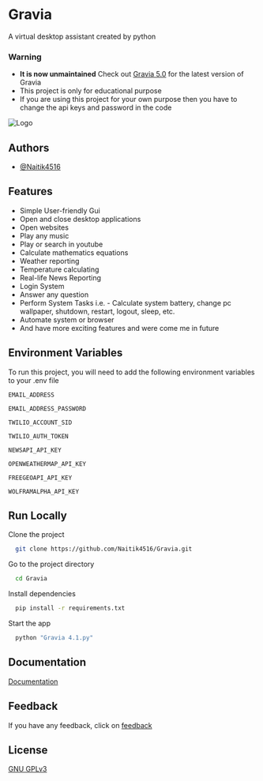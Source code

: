 # Gravia

A virtual desktop assistant created by python

### Warning
- **It is now unmaintained** Check out [Gravia 5.0](https://github.com/Naitik4516/Gravia-5) for the latest version of Gravia
- This project is only for educational purpose
- If you are using this project for your own purpose then you have to change the api keys and password in the code


![Logo](https://i.ibb.co/VHFfW8J/Gravia-logos.jpg)

## Authors

- [@Naitik4516](https://github.com/Naitik4516/)

## Features

- Simple User-friendly Gui 
- Open and close desktop applications
- Open websites
- Play any music 
- Play or search in youtube
- Calculate mathematics equations
- Weather reporting
- Temperature calculating
- Real-life News Reporting
- Login System
- Answer any question
- Perform System Tasks i.e. - Calculate system battery, change pc wallpaper, shutdown, restart, logout, sleep, etc.
- Automate system or browser
- And have more exciting features and were come me in future



## Environment Variables

To run this project, you will need to add the following environment variables to your .env file

`EMAIL_ADDRESS`

`EMAIL_ADDRESS_PASSWORD `

`TWILIO_ACCOUNT_SID `

`TWILIO_AUTH_TOKEN `

`NEWSAPI_API_KEY `

`OPENWEATHERMAP_API_KEY `

`FREEGEOAPI_API_KEY `

`WOLFRAMALPHA_API_KEY `


## Run Locally

Clone the project

```bash
  git clone https://github.com/Naitik4516/Gravia.git
```

Go to the project directory

```bash
  cd Gravia
```

Install dependencies

```bash
  pip install -r requirements.txt
```

Start the app

```bash
  python "Gravia 4.1.py"
```



## Documentation

[Documentation](https://linktodocumentation/this-will-comming-soon)


## Feedback

If you have any feedback, click on [feedback](https://docs.google.com/forms/d/e/1FAIpQLSdO6pvOdqZBjzc6mvbyJ-KA1Nvv6A7d-OadzKZYsn9rQLKrJw/viewform?usp=sf_link)


## License

[GNU GPLv3](https://github.com/Naitik4516/Gravia/blob/master/LICENSE)
